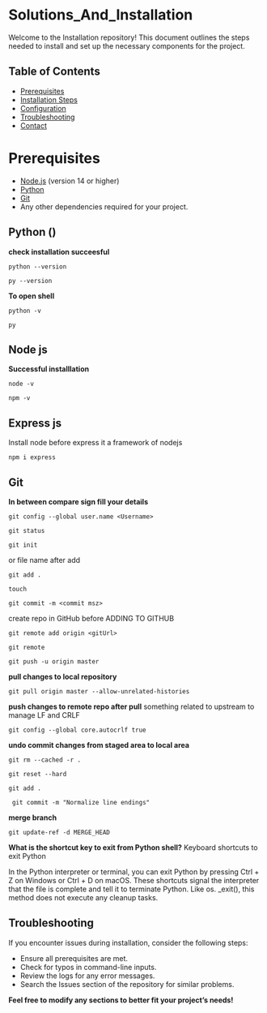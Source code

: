 # Solutions_And_Installation

Welcome to the Installation repository! This document outlines the steps needed to install and set up the necessary components for the project.

## Table of Contents

- [Prerequisites](#prerequisites)
- [Installation Steps](#installation-steps)
- [Configuration](#configuration)
- [Troubleshooting](#troubleshooting)
- [Contact](#contact)

# Prerequisites
- [Node.js](https://nodejs.org/) (version 14 or higher)
- [Python](https://www.python.org/downloads/) 
- [Git](https://git-scm.com/)
- Any other dependencies required for your project.

## Python ()

**check installation succeesful**
```
python --version
```

```
py --version
```

**To open shell**
```
python -v
```

```
py
```

## Node js
**Successful installlation**
```
node -v
```

```
npm -v
```
## Express js 
Install node before express it a framework of nodejs
```
npm i express
```
## Git
**In between compare sign fill your details**
```
git config --global user.name <Username>
```


```
git status
```

```
git init
```


or file name after add
```
git add .
```
 
```
touch
```


```
git commit -m <commit msz>
```

create repo in GitHub before ADDING TO GITHUB
```
git remote add origin <gitUrl>
```

```
git remote
```

```
git push -u origin master
```

**pull changes to local repository**
```
git pull origin master --allow-unrelated-histories
```

**push changes to remote repo after pull**
  something related to upstream
  to manage LF and CRLF
  ```
git config --global core.autocrlf true
```


**undo commit changes from staged area to local area**
```
git rm --cached -r .
```

 ```
 git reset --hard
```

 ```
 git add .
```

```
 git commit -m "Normalize line endings"
```

**merge branch**
```
git update-ref -d MERGE_HEAD
```

**What is the shortcut key to exit from Python shell?**
Keyboard shortcuts to exit Python

In the Python interpreter or terminal, you can exit Python by pressing Ctrl + Z on Windows or Ctrl + D on macOS.
These shortcuts signal the interpreter that the file is complete and tell it to terminate Python. Like os. _exit(),
this method does not execute any cleanup tasks.

## Troubleshooting
If you encounter issues during installation, consider the following steps:

- Ensure all prerequisites are met.
- Check for typos in command-line inputs.
- Review the logs for any error messages.
- Search the Issues section of the repository for similar problems.


**Feel free to modify any sections to better fit your project’s needs!**

   
